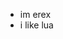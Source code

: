 - im erex
- i like lua


<!---
CoderSourojeet/CoderSourojeet is a ✨ special ✨ repository because its `README.md` (this file) appears on your GitHub profile.
You can click the Preview link to take a look at your changes.
--->
